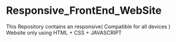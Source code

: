 # Responsive_FrontEnd_WebSite
This Repository contains an responsive( Compatible for all devices ) Website only using HTML + CSS + JAVASCRIPT

